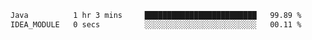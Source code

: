 <!--START_SECTION:waka-->

```txt
Java          1 hr 3 mins     █████████████████████████   99.89 %
IDEA_MODULE   0 secs          ░░░░░░░░░░░░░░░░░░░░░░░░░   00.11 %
```

<!--END_SECTION:waka-->
